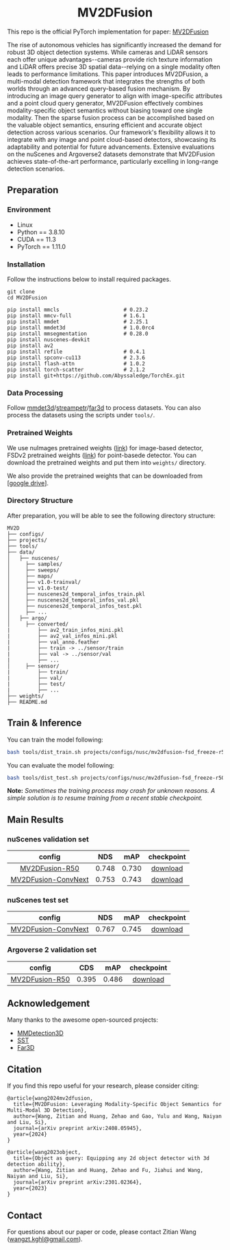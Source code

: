 <div align="center">
<h1>MV2DFusion</h1>
</div>



This repo is the official PyTorch implementation for paper: 
[MV2DFusion](https://arxiv.org/abs/2408.05945)

The rise of autonomous vehicles has significantly increased the demand for robust 3D object detection systems. While cameras and LiDAR sensors each offer unique advantages--cameras provide rich texture information and LiDAR offers precise 3D spatial data--relying on a single modality often leads to performance limitations. This paper introduces MV2DFusion, a multi-modal detection framework that integrates the strengths of both worlds through an advanced query-based fusion mechanism. By introducing an image query generator to align with image-specific attributes and a point cloud query generator, MV2DFusion effectively combines modality-specific object semantics without biasing toward one single modality. Then the sparse fusion process can be accomplished based on the valuable object semantics, ensuring efficient and accurate object detection across various scenarios. Our framework's flexibility allows it to integrate with any image and point cloud-based detectors, showcasing its adaptability and potential for future advancements. Extensive evaluations on the nuScenes and Argoverse2 datasets demonstrate that MV2DFusion achieves state-of-the-art performance, particularly excelling in long-range detection scenarios.

## Preparation


### Environment
- Linux
- Python == 3.8.10
- CUDA == 11.3
- PyTorch == 1.11.0

### Installation
Follow the instructions below to install required packages.
```shell
git clone 
cd MV2DFusion

pip install mmcls                     # 0.23.2
pip install mmcv-full                 # 1.6.1
pip install mmdet                     # 2.25.1
pip install mmdet3d                   # 1.0.0rc4
pip install mmsegmentation            # 0.28.0
pip install nuscenes-devkit
pip install av2
pip install refile                    # 0.4.1
pip install spconv-cu113              # 2.3.6
pip install flash-attn                # 1.0.2
pip install torch-scatter             # 2.1.2
pip install git+https://github.com/Abyssaledge/TorchEx.git
```

### Data Processing   
Follow [mmdet3d](https://github.com/open-mmlab/mmdetection3d/blob/master/docs/en/data_preparation.md)/[streampetr](https://github.com/exiawsh/StreamPETR)/[far3d](https://github.com/megvii-research/Far3D) to process datasets.
You can also process the datasets using the scripts under `tools/`.

### Pretrained Weights   
We use nuImages pretrained weights ([link](https://github.com/open-mmlab/mmdetection3d)) for image-based detector, 
FSDv2 pretrained weights ([link](https://github.com/tusen-ai/SST)) for point-basede detector. 
You can download the pretrained weights and put them into `weights/` directory.

We also provide the pretrained weights that can be downloaded from [[google drive](https://drive.google.com/drive/folders/1gnBZdzRJbvR5-wWpNXQWo5Qhl1No6dqS?usp=drive_link)].

### Directory Structure
After preparation, you will be able to see the following directory structure:  
  ```
  MV2D
  ├── configs/
  ├── projects/
  ├── tools/
  ├── data/
  │   ├── nuscenes/
  │     ├── samples/
  │     ├── sweeps/
  │     ├── maps/
  │     ├── v1.0-trainval/
  │     ├── v1.0-test/
  │     ├── nuscenes2d_temporal_infos_train.pkl
  │     ├── nuscenes2d_temporal_infos_val.pkl
  │     ├── nuscenes2d_temporal_infos_test.pkl
  │     ├── ...
  │   ├── argo/
  │     ├── converted/
  |         ├── av2_train_infos_mini.pkl
  |         ├── av2_val_infos_mini.pkl
  |         ├── val_anno.feather
  |         ├── train -> ../sensor/train
  |         ├── val -> ../sensor/val
  |         ├── ...
  │     ├── sensor/
  |         ├── train/
  |         ├── val/
  |         ├── test/
  |         ├── ...
  ├── weights/
  ├── README.md
  ```

## Train & Inference


You can train the model following:
```bash
bash tools/dist_train.sh projects/configs/nusc/mv2dfusion-fsd_freeze-r50_1600_gridmask-ep24_nusc.py 8 
```
You can evaluate the model following:
```bash
bash tools/dist_test.sh projects/configs/nusc/mv2dfusion-fsd_freeze-r50_1600_gridmask-ep24_nusc.py work_dirs/mv2dfusion-fsd_freeze-r50_1600_gridmask-ep24_nusc/latest.pth 8 --eval bbox
```

**Note:** *Sometimes the training process may crash for unknown reasons. A simple solution is to resume training from a recent stable checkpoint.*

## Main Results


### nuScenes validation set
|                                                  config                                                  |  NDS  |  mAP  |  checkpoint  |
|:--------------------------------------------------------------------------------------------------------:|:-----:|:-----:|:------------:|
|      [MV2DFusion-R50](./projects/configs/nusc/mv2dfusion-fsd_freeze-r50_1600_gridmask-ep24_nusc.py)      | 0.748 | 0.730 | [download](https://drive.google.com/drive/folders/1UEB-ynVrprZrUzY6UWzEZFPjaF-FEzpx?usp=drive_link) |  
|[MV2DFusion-ConvNext](./projects/configs/nusc/mv2dfusion-fsd_freeze-convnextl_1600_gridmask-ep24_nusc.py) | 0.753 | 0.743 | [download](https://drive.google.com/drive/folders/1sQFDBd_ujRJ5voRDIIuD009GQXfTylsj?usp=drive_link) |  

### nuScenes test set
|                                                       config                                                        |  NDS  |  mAP  |  checkpoint  |
|:-------------------------------------------------------------------------------------------------------------------:|:-----:|:-----:|:------------:|
| [MV2DFusion-ConvNext](./projects/configs/nusc/mv2dfusion-fsd_freeze-convnextl_1600_gridmask-ep48_trainval_nusc.py)  | 0.767 | 0.745 | [download](https://drive.google.com/drive/folders/1e_fbfJSoDxASx6l0rBW5ZkdxbkmVeVRi?usp=sharing) |  

### Argoverse 2 validation set
|                                         config                                         |  CDS  |  mAP  |  checkpoint  |
|:--------------------------------------------------------------------------------------:|:-----:|:-----:|:------------:|
| [MV2DFusion-R50](./projects/configs/argo/mv2dfusion-fsd_freeze-r50_1536-ep6_argov2.py) | 0.395 | 0.486 | [download](https://drive.google.com/drive/folders/1xq5KBAG7TBKAZXqrndlG7Nl1vqEo-XCC?usp=drive_link) |  


## Acknowledgement


Many thanks to the awesome open-sourced projects:
- [MMDetection3D](https://github.com/open-mmlab/mmdetection3d)
- [SST](https://github.com/tusen-ai/SST/tree/main)
- [Far3D](https://github.com/megvii-research/Far3D)

## Citation


If you find this repo useful for your research, please consider citing:
```
@article{wang2024mv2dfusion,
  title={MV2DFusion: Leveraging Modality-Specific Object Semantics for Multi-Modal 3D Detection},
  author={Wang, Zitian and Huang, Zehao and Gao, Yulu and Wang, Naiyan and Liu, Si},
  journal={arXiv preprint arXiv:2408.05945},
  year={2024}
}

@article{wang2023object,
  title={Object as query: Equipping any 2d object detector with 3d detection ability},
  author={Wang, Zitian and Huang, Zehao and Fu, Jiahui and Wang, Naiyan and Liu, Si},
  journal={arXiv preprint arXiv:2301.02364},
  year={2023}
}
```

## Contact


For questions about our paper or code, please contact Zitian Wang (wangzt.kghl@gmail.com).
